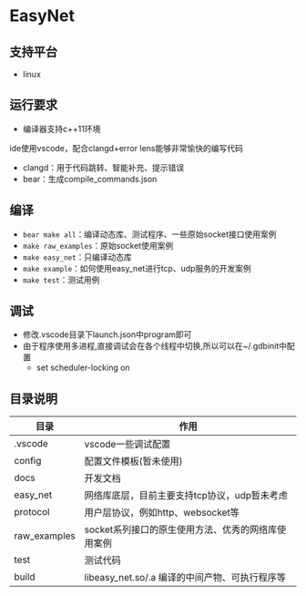 # EasyNet

## 支持平台
- linux

## 运行要求
- 编译器支持c++11环境

ide使用vscode，配合clangd+error lens能够非常愉快的编写代码
- clangd：用于代码跳转、智能补充、提示错误
- bear：生成compile_commands.json

## 编译
- `bear make all`：编译动态库、测试程序、一些原始socket接口使用案例
- `make raw_examples`：原始socket使用案例
- `make easy_net`：只编译动态库
- `make example`：如何使用easy_net进行tcp、udp服务的开发案例
- `make test`：测试用例

## 调试
- 修改.vscode目录下launch.json中program即可
- 由于程序使用多进程,直接调试会在各个线程中切换,所以可以在~/.gdbinit中配置
    - set scheduler-locking on

## 目录说明

| 目录         | 作用                                               |
| ------------ | -------------------------------------------------- |
| .vscode      | vscode一些调试配置                                 |
| config       | 配置文件模板(暂未使用)                             |
| docs         | 开发文档                                           |
| easy_net     | 网络库底层，目前主要支持tcp协议，udp暂未考虑       |
| protocol     | 用户层协议，例如http、websocket等                  |
| raw_examples | socket系列接口的原生使用方法、优秀的网络库使用案例 |
| test         | 测试代码|
| build        | libeasy_net.so/.a 编译的中间产物、可执行程序等     |

